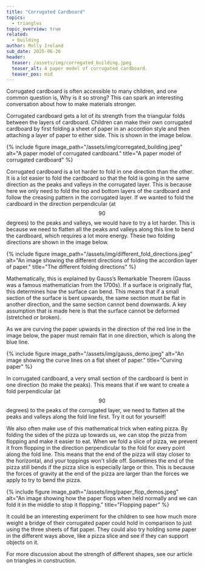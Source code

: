 ```yaml
---
title: "Corrugated Cardboard"
topics: 
  - triangles
topic_overview: true
related: 
  - building
author: Molly Ireland
sub_date: 2025-06-26
header:
  teaser: /assets/img/corregated_building.jpeg
  teaser_alt: A paper model of corrugated cardboard.
  teaser_pos: mid
---
```

Corrugated cardboard is often accessible to many children, and one common question is, Why is it so strong? This can spark an interesting conversation about how to make materials stronger. 

Corrugated cardboard gets a lot of its strength from the triangular folds between the layers of cardboard. Children can make their own corrugated cardboard by first folding a sheet of paper in an accordion style and then attaching a layer of paper to either side. This is shown in the image below.

{% include figure image_path="/assets/img/corregated_building.jpeg" alt="A paper model of corrugated cardboard." title="A paper model of corrugated cardboard" %}

Corrugated cardboard is a lot harder to fold in one direction than the other. It is a lot easier to fold the cardboard so that the fold is going in the same direction as the peaks and valleys in the corrugated layer. This is because here we only need to fold the top and bottom layers of the cardboard and follow the creasing pattern in the corrugated layer. If we wanted to fold the cardboard in the direction perpendicular (at $$90$$ degrees) to the peaks and valleys, we would have to try a lot harder. This is because we need to flatten all the peaks and valleys along this line to bend the cardboard, which requires a lot more energy. These two folding directions are shown in the image below.

{% include figure image_path="/assets/img/different_fold_directions.jpeg" alt="An image showing the different directions of folding the accordion layer of paper." title="The different folding directions" %}

Mathematically, this is explained by Gauss’s Remarkable Theorem (Gauss was a famous mathematician from the 1700s). If a surface is originally flat, this determines how the surface can bend. This means that if a small section of the surface is bent upwards, the same section must be flat in another direction, and the same section cannot bend downwards. A key assumption that is made here is that the surface cannot be deformed (stretched or broken).

As we are curving the paper upwards in the direction of the red line in the image below, the paper must remain flat in one direction, which is along the blue line. 

{% include figure image_path="/assets/img/gauss_demo.jpeg" alt="An image showing the curve lines on a flat sheet of paper." title="Curving paper" %}

In corrugated cardboard, a very small section of the cardboard is bent in one direction (to make the peaks).  This means that if we want to create a fold perpendicular (at $$90$$ degrees) to the peaks of the corrugated layer, we need to flatten all the peaks and valleys along the fold line first. Try it out for yourself!

We also often make use of this mathematical trick when eating pizza. By folding the sides of the pizza up towards us, we can stop the pizza from flopping and make it easier to eat. When we fold a slice of pizza, we prevent it from flopping in the direction perpendicular to the fold for every point along the fold line. This means that the end of the pizza will stay closer to the horizontal, and your toppings won't slide off. Sometimes the end of the pizza still bends if the pizza slice is especially large or thin. This is because the forces of gravity at the end of the pizza are larger than the forces we apply to try to bend the pizza.

{% include figure image_path="/assets/img/paper_flop_demos.jpeg" alt="An image showing how the paper flops when held normally and we can fold it in the middle to stop it flopping." title="Flopping paper" %}

It could be an interesting experiment for the children to see how much more weight a bridge of their corrugated paper could hold in comparison to just using the three sheets of flat paper. They could also try holding some paper in the different ways above, like a pizza slice and see if they can support objects on it. 

For more discussion about the strength of different shapes, see our article on triangles in construction. 

